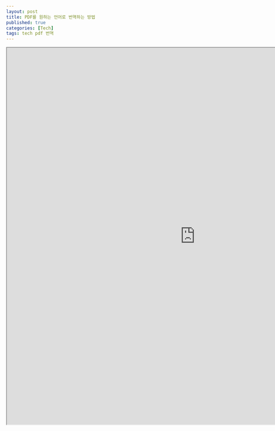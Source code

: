 ```yaml
---
layout: post
title: PDF를 원하는 언어로 번역하는 방법
published: true
categories: [Tech]
tags: tech pdf 번역
---
```

<iframe width="1024" height="1024" src="https://docs.google.com/document/d/e/2PACX-1vQKCYIug4YlUXerPNZsJJHi0o0ZehzJ3d2CMhJ8k1rGCPHpo3AJlNTdNmjofndnmDzGMTDhUrlqqq_1/pub?embedded=true"></iframe>  
    
